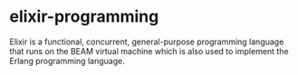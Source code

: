 # elixir-programming
Elixir is a functional, concurrent, general-purpose programming language that runs on the BEAM virtual machine which is also used to implement the Erlang programming language. 
